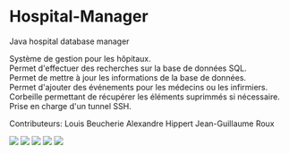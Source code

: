 # Hospital-Manager
Java hospital database manager

Système de gestion pour les hôpitaux.<br>
Permet d'effectuer des recherches sur la base de données SQL.<br>
Permet de mettre à jour les informations de la base de données.<br>
Permet d'ajouter des événements pour les médecins ou les infirmiers.<br>
Corbeille permettant de récupérer les éléments suprimmés si nécessaire.<br>
Prise en charge d'un tunnel SSH.<br>

Contributeurs:
Louis Beucherie
Alexandre Hippert
Jean-Guillaume Roux


![](https://cloud.githubusercontent.com/assets/9430924/9834296/9be47d44-5982-11e5-9775-bf0e9922c13d.PNG)
![](https://cloud.githubusercontent.com/assets/9430924/9834297/9f017ec8-5982-11e5-8b80-9d5a354f7cf5.PNG)
![](https://cloud.githubusercontent.com/assets/9430924/9834303/b1893dc4-5982-11e5-9496-07d069368fb9.PNG)
![](https://cloud.githubusercontent.com/assets/9430924/9834301/ab1892f0-5982-11e5-8863-82df0ebcab17.PNG)
![](https://cloud.githubusercontent.com/assets/9430924/9834311/f88d8586-5982-11e5-907e-52da8a7ceff4.PNG)

